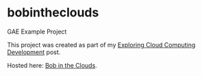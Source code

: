 bobintheclouds
==============

GAE Example Project

This project was created as part of my [Exploring Cloud Computing Development](http://rdn-consulting.com/blog/2009/02/07/exploring-cloud-computing-development/) post.

Hosted here: [Bob in the Clouds](http://bobintheclouds.appspot.com/).
